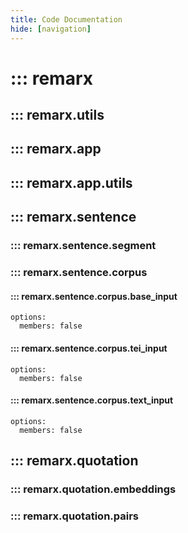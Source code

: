 ```yaml
---
title: Code Documentation
hide: [navigation]
---
```


# ::: remarx

## ::: remarx.utils

## ::: remarx.app

## ::: remarx.app.utils

## ::: remarx.sentence

### ::: remarx.sentence.segment

### ::: remarx.sentence.corpus

#### ::: remarx.sentence.corpus.base_input
    options:
      members: false

#### ::: remarx.sentence.corpus.tei_input
    options:
      members: false

#### ::: remarx.sentence.corpus.text_input
    options:
      members: false

## ::: remarx.quotation

### ::: remarx.quotation.embeddings

### ::: remarx.quotation.pairs
